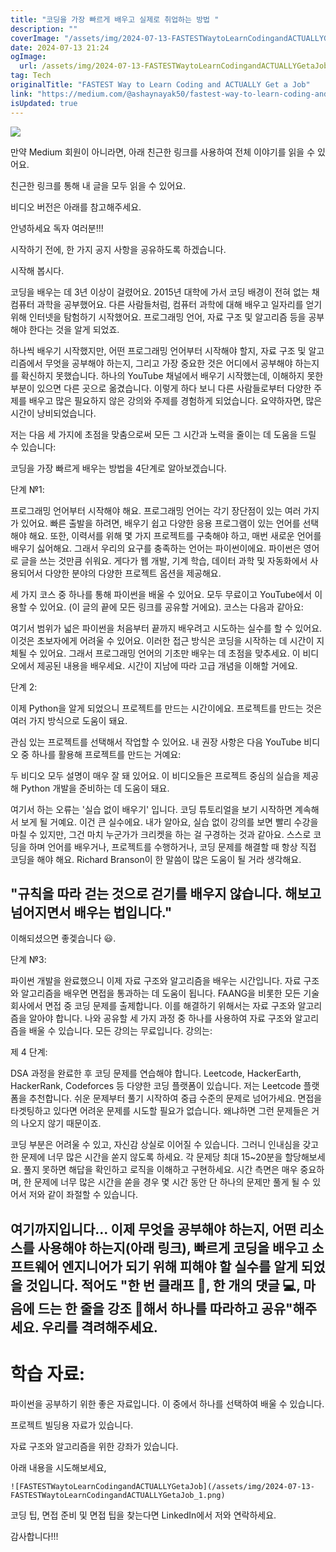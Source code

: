 ```yaml
---
title: "코딩을 가장 빠르게 배우고 실제로 취업하는 방법 "
description: ""
coverImage: "/assets/img/2024-07-13-FASTESTWaytoLearnCodingandACTUALLYGetaJob_0.png"
date: 2024-07-13 21:24
ogImage: 
  url: /assets/img/2024-07-13-FASTESTWaytoLearnCodingandACTUALLYGetaJob_0.png
tag: Tech
originalTitle: "FASTEST Way to Learn Coding and ACTUALLY Get a Job"
link: "https://medium.com/@ashaynayak50/fastest-way-to-learn-coding-and-actually-get-a-job-04d7b34b5359"
isUpdated: true
---
```





<img src="/assets/img/2024-07-13-FASTESTWaytoLearnCodingandACTUALLYGetaJob_0.png" />

만약 Medium 회원이 아니라면, 아래 친근한 링크를 사용하여 전체 이야기를 읽을 수 있어요.

친근한 링크를 통해 내 글을 모두 읽을 수 있어요.

비디오 버전은 아래를 참고해주세요.

<div class="content-ad"></div>

안녕하세요 독자 여러분!!!

시작하기 전에, 한 가지 공지 사항을 공유하도록 하겠습니다.

시작해 봅시다.

코딩을 배우는 데 3년 이상이 걸렸어요. 2015년 대학에 가서 코딩 배경이 전혀 없는 채 컴퓨터 과학을 공부했어요. 다른 사람들처럼, 컴퓨터 과학에 대해 배우고 일자리를 얻기 위해 인터넷을 탐험하기 시작했어요. 프로그래밍 언어, 자료 구조 및 알고리즘 등을 공부해야 한다는 것을 알게 되었죠.

<div class="content-ad"></div>

하나씩 배우기 시작했지만, 어떤 프로그래밍 언어부터 시작해야 할지, 자료 구조 및 알고리즘에서 무엇을 공부해야 하는지, 그리고 가장 중요한 것은 어디에서 공부해야 하는지를 확신하지 못했습니다. 하나의 YouTube 채널에서 배우기 시작했는데, 이해하지 못한 부분이 있으면 다른 곳으로 옮겼습니다. 이렇게 하다 보니 다른 사람들로부터 다양한 주제를 배우고 많은 필요하지 않은 강의와 주제를 경험하게 되었습니다. 요약하자면, 많은 시간이 낭비되었습니다.

저는 다음 세 가지에 초점을 맞춤으로써 모든 그 시간과 노력을 줄이는 데 도움을 드릴 수 있습니다:

코딩을 가장 빠르게 배우는 방법을 4단계로 알아보겠습니다.

단계 №1:

<div class="content-ad"></div>

프로그래밍 언어부터 시작해야 해요. 프로그래밍 언어는 각기 장단점이 있는 여러 가지가 있어요. 빠른 출발을 하려면, 배우기 쉽고 다양한 응용 프로그램이 있는 언어를 선택해야 해요. 또한, 이력서를 위해 몇 가지 프로젝트를 구축해야 하고, 매번 새로운 언어를 배우기 싫어해요. 그래서 우리의 요구를 충족하는 언어는 파이썬이에요. 파이썬은 영어로 글을 쓰는 것만큼 쉬워요. 게다가 웹 개발, 기계 학습, 데이터 과학 및 자동화에서 사용되어서 다양한 분야의 다양한 프로젝트 옵션을 제공해요.

세 가지 코스 중 하나를 통해 파이썬을 배울 수 있어요. 모두 무료이고 YouTube에서 이용할 수 있어요. (이 글의 끝에 모든 링크를 공유할 거에요). 코스는 다음과 같아요:

여기서 범위가 넓은 파이썬을 처음부터 끝까지 배우려고 시도하는 실수를 할 수 있어요. 이것은 초보자에게 어려울 수 있어요. 이러한 접근 방식은 코딩을 시작하는 데 시간이 지체될 수 있어요. 그래서 프로그래밍 언어의 기초만 배우는 데 초점을 맞추세요. 이 비디오에서 제공된 내용을 배우세요. 시간이 지남에 따라 고급 개념을 이해할 거에요.

단계 2:

<div class="content-ad"></div>

이제 Python을 알게 되었으니 프로젝트를 만드는 시간이에요. 프로젝트를 만드는 것은 여러 가지 방식으로 도움이 돼요.

관심 있는 프로젝트를 선택해서 작업할 수 있어요. 내 권장 사항은 다음 YouTube 비디오 중 하나를 활용해 프로젝트를 만드는 거예요:

두 비디오 모두 설명이 매우 잘 돼 있어요. 이 비디오들은 프로젝트 중심의 실습을 제공해 Python 개발을 준비하는 데 도움이 돼요.

여기서 하는 오류는 '실습 없이 배우기' 입니다. 코딩 튜토리얼을 보기 시작하면 계속해서 보게 될 거예요. 이건 큰 실수에요. 내가 알아요, 실습 없이 강의를 보면 빨리 수강을 마칠 수 있지만, 그건 마치 누군가가 크리켓을 하는 걸 구경하는 것과 같아요. 스스로 코딩을 하며 언어를 배우거나, 프로젝트를 수행하거나, 코딩 문제를 해결할 때 항상 직접 코딩을 해야 해요. Richard Branson이 한 말씀이 많은 도움이 될 거라 생각해요.

<div class="content-ad"></div>

## "규칙을 따라 걷는 것으로 걷기를 배우지 않습니다. 해보고 넘어지면서 배우는 법입니다."

이해되셨으면 좋겣습니다 😃.

단계 №3:

파이썬 개발을 완료했으니 이제 자료 구조와 알고리즘을 배우는 시간입니다. 자료 구조와 알고리즘을 배우면 면접을 통과하는 데 도움이 됩니다. FAANG을 비롯한 모든 기술 회사에서 면접 중 코딩 문제를 출제합니다. 이를 해결하기 위해서는 자료 구조와 알고리즘을 알아야 합니다. 나와 공유할 세 가지 과정 중 하나를 사용하여 자료 구조와 알고리즘을 배울 수 있습니다. 모든 강의는 무료입니다. 강의는:

<div class="content-ad"></div>

제 4 단계:

DSA 과정을 완료한 후 코딩 문제를 연습해야 합니다. Leetcode, HackerEarth, HackerRank, Codeforces 등 다양한 코딩 플랫폼이 있습니다. 저는 Leetcode 플랫폼을 추천합니다. 쉬운 문제부터 풀기 시작하여 중급 수준의 문제로 넘어가세요. 면접을 타겟팅하고 있다면 어려운 문제를 시도할 필요가 없습니다. 왜냐하면 그런 문제들은 거의 나오지 않기 때문이죠.

코딩 부분은 어려울 수 있고, 자신감 상실로 이어질 수 있습니다. 그러니 인내심을 갖고 한 문제에 너무 많은 시간을 쏟지 않도록 하세요. 각 문제당 최대 15~20분을 할당해보세요. 풀지 못하면 해답을 확인하고 로직을 이해하고 구현하세요. 시간 측면은 매우 중요하며, 한 문제에 너무 많은 시간을 쏟을 경우 몇 시간 동안 단 하나의 문제만 풀게 될 수 있어서 저와 같이 좌절할 수 있습니다.

## 여기까지입니다... 이제 무엇을 공부해야 하는지, 어떤 리소스를 사용해야 하는지(아래 링크), 빠르게 코딩을 배우고 소프트웨어 엔지니어가 되기 위해 피해야 할 실수를 알게 되었을 것입니다. 적어도 "한 번 클래프 👏, 한 개의 댓글 💻, 마음에 드는 한 줄을 강조 🔆해서 하나를 따라하고 공유"해주세요. 우리를 격려해주세요.

<div class="content-ad"></div>

# 학습 자료:

파이썬을 공부하기 위한 좋은 자료입니다. 이 중에서 하나를 선택하여 배울 수 있습니다.

프로젝트 빌딩용 자료가 있습니다.

자료 구조와 알고리즘을 위한 강좌가 있습니다.

<div class="content-ad"></div>

아래 내용을 시도해보세요,

`![FASTESTWaytoLearnCodingandACTUALLYGetaJob](/assets/img/2024-07-13-FASTESTWaytoLearnCodingandACTUALLYGetaJob_1.png)`

코딩 팁, 면접 준비 및 면접 팁을 찾는다면 LinkedIn에서 저와 연락하세요.

감사합니다!!!